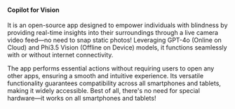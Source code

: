 #### Copilot for Vision 

It is an open-source app designed to empower individuals with blindness by providing real-time insights into their surroundings through a live camera video feed—no need to snap static photos! Leveraging GPT-4o (Online on Cloud) and Phi3.5 Vision (Offline on Device) models, it functions seamlessly with or without internet connectivity. 

The app performs essential actions without requiring users to open any other apps, ensuring a smooth and intuitive experience. Its versatile functionality guarantees compatibility across all smartphones and tablets, making it widely accessible. Best of all, there's no need for special hardware—it works on all smartphones and tablets!
